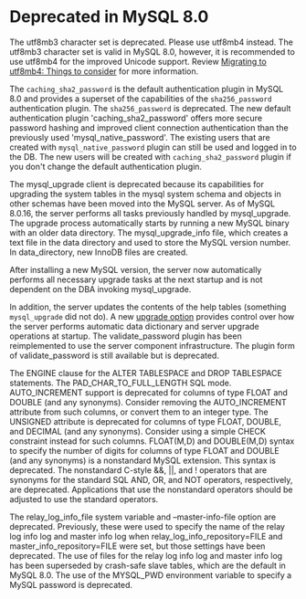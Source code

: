 # Deprecated in MySQL 8.0

The utf8mb3 character set is deprecated. Please use utf8mb4 instead. The utf8mb3 character set is valid in MySQL 8.0, however, it is recommended to use utf8mb4 for the improved Unicode support. Review [Migrating to utf8mb4: Things to consider] for more information.

The `caching_sha2_password` is the default authentication plugin in MySQL 8.0 and provides a superset of the capabilities of the `sha256_password` authentication plugin. The `sha256_password` is deprecated. The new default authentication plugin 'caching_sha2_password' offers more secure password hashing and improved client connection authentication than the previously used 'mysql_native_password'.
The existing users that are created with `mysql_native_password` plugin can still be used and logged in to the DB. The new users will be created with `caching_sha2_password` plugin if you don't change the default authentication plugin.

The mysql_upgrade client is deprecated because its capabilities for upgrading the system tables in the mysql system schema and objects in other schemas have been moved into the MySQL server.
As of MySQL 8.0.16, the server performs all tasks previously handled by mysql_upgrade.
The upgrade process automatically starts by running a new MySQL binary with an older data directory. 
The mysql_upgrade_info file, which creates a text file in the data directory and used to store the MySQL version number.
In data_directory, new InnoDB files are created. 

After installing a new MySQL version, the server now automatically performs all necessary upgrade tasks at the next startup and is not dependent on the DBA invoking mysql_upgrade.

In addition, the server updates the contents of the help tables (something `mysql_upgrade` did not do). 
A new [upgrade option] provides control over how the server performs automatic data dictionary and server upgrade operations at startup. The validate_password plugin has been reimplemented to use the server component infrastructure. The plugin form of validate_password is still available but is deprecated.

The ENGINE clause for the ALTER TABLESPACE and DROP TABLESPACE statements.
The PAD_CHAR_TO_FULL_LENGTH SQL mode.
AUTO_INCREMENT support is deprecated for columns of type FLOAT and DOUBLE (and any synonyms). Consider removing the AUTO_INCREMENT attribute from such columns, or convert them to an integer type.
The UNSIGNED attribute is deprecated for columns of type FLOAT, DOUBLE, and DECIMAL (and any synonyms). Consider using a simple CHECK constraint instead for such columns.
FLOAT(M,D) and DOUBLE(M,D) syntax to specify the number of digits for columns of type FLOAT and DOUBLE (and any synonyms) is a nonstandard MySQL extension. This syntax is deprecated.
The nonstandard C-style &&, ||, and ! operators that are synonyms for the standard SQL AND, OR, and NOT operators, respectively, are deprecated. Applications that use the nonstandard operators should be adjusted to use the standard operators.

The relay_log_info_file system variable and –master-info-file option are deprecated. Previously, these were used to specify the name of the relay log info log and master info log when relay_log_info_repository=FILE and master_info_repository=FILE were set, but those settings have been deprecated. The use of files for the relay log info log and master info log has been superseded by crash-safe slave tables, which are the default in MySQL 8.0.
The use of the MYSQL_PWD environment variable to specify a MySQL password is deprecated.


[Migrating to utf8mb4: Things to consider]: https://www.percona.com/blog/migrating-to-utf8mb4-things-to-consider/

[upgrade option]: https://dev.mysql.com/doc/refman/8.0/en/server-options.html#option_mysqld_upgrade
